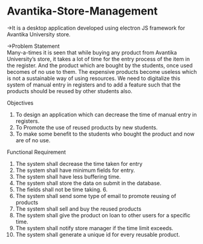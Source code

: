 # Avantika-Store-Management
->It is a desktop application developed using electron JS framework for Avantika University store.

->Problem Statement <br>
  Many-a-times it is seen that while buying any product from Avantika University’s store, it takes a lot of time for the entry process of the item in the register. And     the product which are bought by the students, once used becomes of no use to them. The expensive products become useless which is not a sustainable way of using         resources. We need to digitalize this system of manual entry in registers and to add a feature such that the products should be reused by other students also.


Objectives
1.	To design an application which can decrease the time of manual entry in registers.
2.	To Promote the use of reused products by new students.
3.	To make some benefit to the students who bought the product and now are of no use.


Functional Requirement
1.	The system shall decrease the time taken for entry
2.	The system shall have minimum fields for entry.
3.	The system shall have less buffering time.
4.	The system shall store the data on submit in the database.
5.	The fields shall not be time taking.	6.	
7.	The system shall send some type of email to promote reusing of products
8.	The system shall sell and buy the reused products
9.	The system shall give the product on loan to other users for a specific time.
10.	The system shall notify store manager if the time limit exceeds.
11.	The system shall generate a unique id for every reusable product.


	




